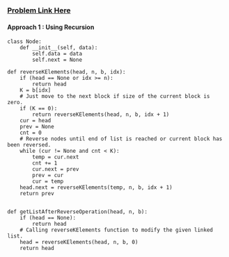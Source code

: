 ### [Problem Link Here](https://www.codingninjas.com/codestudio/guided-paths/data-structures-algorithms/content/118786/offering/1381239)

#### Approach 1 : Using Recursion
```
class Node:
    def __init__(self, data):
       	self.data = data
        self.next = None

def reverseKElements(head, n, b, idx):
    if (head == None or idx >= n):
        return head
    K = b[idx]
    # Just move to the next block if size of the current block is zero.
    if (K == 0):
        return reverseKElements(head, n, b, idx + 1)
    cur = head
    prev = None
    cnt = 0
    # Reverse nodes until end of list is reached or current block has been reversed.
    while (cur != None and cnt < K):
        temp = cur.next
        cnt += 1
        cur.next = prev
        prev = cur
        cur = temp
    head.next = reverseKElements(temp, n, b, idx + 1)
    return prev


def getListAfterReverseOperation(head, n, b):
    if (head == None):
        return head
    # Calling reverseKElements function to modify the given linked list.
    head = reverseKElements(head, n, b, 0)
    return head
```
